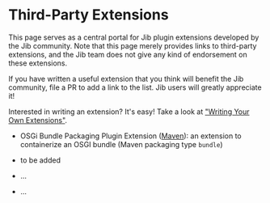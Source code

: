 # Third-Party Extensions

This page serves as a central portal for Jib plugin extensions developed by the Jib community. Note that this page merely provides links to third-party extensions, and the Jib team does not give any kind of endorsement on these extensions.

If you have written a useful extension that you think will benefit the Jib community, file a PR to add a link to the list. Jib users will greatly appreciate it!

Interested in writing an extension? It's easy! Take a look at ["Writing Your Own Extensions"](../README.md#writing-your-own-extensions).

- OSGi Bundle Packaging Plugin Extension ([Maven](https://github.com/thought-gang/jib-maven-plugin-extension.git)): an extension to containerize an OSGI bundle (Maven packaging type `bundle`)

- to be added
- ... 
- ...
